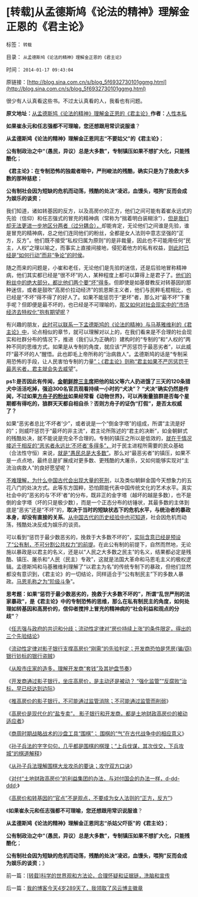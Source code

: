 # [转载]从孟德斯鸠《论法的精神》理解金正恩的《君主论》

标签： `转载` 

目录： `从孟德斯鸠《论法的精神》理解金正恩的《君主论》`

时间： `2014-01-17 09:43:04`

原链接：[http://blog.sina.com.cn/s/blog_5f6932730101ggmg.html](http://blog.sina.com.cn/s/blog_5f6932730101ggmg.html)

很少有人认真看这些书。不过太认真看的人，我看也有问题。

**原文地址：**[从孟德斯鸠《论法的精神》理解金正恩的《君主论》](../../../2013/12/27/从孟德斯鸠《论法的精神》理解金正恩的《君主论》.md)**作者：**[人性本私](http://blog.sina.com.cn/u/1432593997)

**如果崔永元和任志强都不可理喻，您还想跟用常识说服谁**？

**从孟德斯鸠《论法的精神》理解金正恩同志“不要姑父”的《君主论》**；

**公有制政治之中“（愚民，异议）总是大多数”，专制镇压如果不想扩大化，只能残酷化**；

**《君主论》：在专制恐怖的独裁者眼中，严刑峻法的残酷，确实只是为了挽救大多数的那种慈悲**；

**公有制社会因为短缺的危机而动荡，残酷的处决“凌迟，血馒头，喂狗”反而会成为娱乐的谈资**；

我们知道，诸如转基因的反方，以及高房价的正方，他们之间可能有着崔永远式的先验（信仰）和任志强式的冒充的精神病（常称为“揣着明白装糊涂”），[但是我们却无法更进一步地区分两者（过分耦合），](../../../2011/5/18/任何社会都没有固定的“阶级”.md)却能肯定，无论他们之间谁是先验，谁是冒充的精神病，总之他们连同他们的粉丝，全都是女人法则中意志坚强的“正方，反方”。他们既不接受“私权归属为原则”的是非裁量，因此也不可能用任何“民主，人权”之理以喻之，而事实上直接间接地，侵犯着他方的私有权益，[则此时已经是“如何行动”而非“争论”的时侯](../../../2009/12/14/不要和信念争论.md)。

随之而来的问题是，小崔和老任，无论他们是先验的迷信，还是后验地冒称精神病，他们其实都已经是“很不坏”的人，某种程度上都可以算得上是君子了。[他们的粉丝中的绝大部分，都比他们两个要“坏”得多](../../../2013/2/23/民粹公知是中国民主进程的最大阻力.md)。但即使是如基督教反对转基因的那种迷信，或者是鼓吹“高房价拉动经济”的凯恩斯主义者，他们与民粹毛棍相比，也已经是“不坏”得不得了的好人了。如果不能惩罚于“更坏”者，那么对“最不坏”下重手呢？但即便是最不坏的，也已经是不可理喻的，[那又如何对社会现实中的“市场经济去特权化”抱有期望呢](../../../2012/5/30/“改革”装湟里，可能预售你的首级！.md)？

有兴趣的朋友，[此时可以联系一下孟德斯鸠的《论法的精神》与马基雅维利的《君主论》中](../../../2013/9/7/孟德斯鸠《论法的精神》与《人民日报》的专制共识.md)，论点相似的章节，就可以理解对以上的，在我们看来是不合理的社会现实和社群分布的情况下，推进（我们认为正确的）建构时的“专制的”和“人权的”两种不同的思维方式。如果是从专制的角度，就应该“严厉惩罚于最恶劣者”，以此威吓“最不坏的人”醒悟。此也即毛上帝所称的“治病救人”。孟德斯鸠的话是“专制采用恐怖的手段，让人民害怕专制的力量[”；《君主论》则称“君主如果不严厉惩罚于最恶劣者，君主就会失去威望](../../../2013/4/2/统治阶级中的异端，人民的伟大领袖，马基雅维利的《君主论》.md)”。

**ps1:是否因此有传闻，[金朝鲜胖三主席](../../../2012/1/7/金正恩同学当班长的政治价值.md)把他的姑父等六人扔进饿了三天的120条猎犬中活活吃掉，强迫300名官员观看持续一小时的“犬决”？
“犬决”确实仍然是传闻，不过如果[方舟子的粉丝](../../../2012/2/14/冒牍单于方舟子的粉丝敢死队.md)如果经常看《动物世界》，可以再衡量狼群是否每个星期都有得吃的，狼群天天都自相自杀**？**否则方舟子的证伪“打假”，是否太权威了？**

如果“恶劣者总比‘不坏者’少”，或者说是一个“倒金字塔”的组成，所谓“主流是好的”；则威吓惩罚于“最坏的非主流”，君主论所陈述的“君主的决断”，如金朝鲜式的残酷处决，就不能说是完全不合理的。专制的镇压之所以是低效的，[就在于情况接近于相反的“恶劣者永远比‘不坏者’多得多”，](../../../2011/11/11/公有制的自然资源和严刑峻法.md)对于民主进程所需要的民众基础（合法性守恒）来说，[就是“愚民总是大多数”](../../../2012/6/7/革命是不可能的，也是不必要的；.md)。那么对“最恶劣者”的镇压，如果不是一点点地，最终总是扩展成对更多数、更残酷的大屠杀，又如何能够实现对“主流治病救人”的良好愿望呢？

[不难理解，为什么中国古代会出现大量的死刑](../../../2013/2/22/法家暴政不嫌恶法多；赵高新政完善时即亡国灭种之日.md)，以及类似朝鲜金国今天想象力的五花八门的处决方式。此等东方国粹，恐怕颇能代表中国传统文化的艺术水平。真实社会中的“恶劣的与‘不坏’者”的分布，既非正的金字塔（越坏的越是多数），也不是倒的金字塔（坏的只是极少数），而是一个正态分布的纺锤状，其最多数的主体到底是“恶劣”还是“不坏”的，**取决于当时的短缺状态下的危机水平，与统治者的暴政本身，却没有直接的关系**。[从中国古代的历史经验中也可知道](../../../2010/12/5/传统文化憎恨民主法治；“最不坏”的中庸之道.md)，社会因危机而动荡，残酷处决反成为娱乐的谈资。

可以看到“惩罚于最少数恶劣的，挽救于大多数不坏的”，[实际含意已经是预设了“公有制，不可分割公共权力”的前提](../../../2013/12/21/公有制社会无法控制危机管理成本,最根本的腐败不是贪官.md)。在此公有制的前提下，自然而然地，无论施以暴政是以君主的名义，还是以“人民之大多数之民主”的名义，结果都必定是残酷、镇压、屠杀和“人民（民主）专政”，这就是法国大革命和马恩毛主义的极权逻辑。孟德斯鸠和马基雅维利理解了“以君主为名”的传统专制下的暴政，但他们显然都没有意识到，《君主论》的一切结论，同样适合于“公有制民主”下的多数人暴政。[马恩毛称之为“阶级斗争](../../../2010/12/2/马克思阶级斗争观点和社会政治模型.md)”。

**思考题：如果“惩罚于最少数恶劣的，挽救于大多数不坏的”，所谓“乱世严刑的法家暴政”，是《君主论》中的专制恐怖的思维，那么在私有制民主的角度，如何处理如转基因和高房价的，信仰者搅拌上冒充的精神病的“社会利益和观点的分歧”**？

《[任志强与政府的共识和分歧；流动性定律对“房价持续上涨”的条件限定，得出的三个先验结论](../../../2013/11/18/任志强与政府的共识和分歧，及流动性定律对“房价上涨”的限定条件.md)》

《[流动性定律对影子银行支撑高房价“刚需”的先验判定；开发商恐怕是凭房(骗/窃)银行钞标的银行盗贼](../../../2013/11/21/开发商可说是凭房(骗窃)银行的钞票盗贼；.md)》

《[从股市庄家的造多，理解开发商“套钱”及其护盘节奏](../../../2013/11/23/从股市庄家的造多，理解开发商“套钱”及其护盘节奏.md)》

《[开发商通过影子银行，坐庄高房价，是主动还是被动？
“强化监管”“反腐败”治标，早已经达到边际](../../../2013/11/30/指望通过“强化监管”“反腐败”治标，早已经达到边际；.md)》

《[推高房价的影子银行，不可能通过监管消除；不可能通过监管而削弱](../../../2013/12/4/推高房价的影子银行，不可能通过监管消除或削弱.md)》

《[高房价是现代化的“盐专卖”，
影子银行和开发商，都是土地财政高房价的被动适应者](../../../2013/12/7/高房价是现代化的“盐专卖”，惩罚开发商，不可能降低盐价.md)》

《[商周时期战略战术的沙盘工具“围棋”；
围棋的“气”在古代战争中的相应意义](../../../2013/12/10/商周时期战略战术的沙盘“围棋”，及中国古代的城，廓，长城，城市化.md)》

《[孙子兵法的字字句句，几乎都是围棋的棋理；“上兵伐谋，其次伐交，下兵攻城”的棋道解释](../../../2013/12/14/孙子兵法“庙算多者胜”可能是指“下围棋”.md)》

《[从孙子兵法理解围棋大龙攻杀的要诀；攻守双方口诀](../../../2013/12/18/从孙子兵法理解围棋大龙攻杀的要诀；攻守双方口诀.md)》

《[对付“土地财政高房价”的利益集团的办法，与对付国企的办法一样，d-dd-ddd;](../../../2013/12/21/从“计生的顽强”感知“高房价集团的顽固”.md)》

《[高房价和转基因的“官点”不是观点，不要成为女人法则的“正方，反方”](../../../2013/12/24/高房价和转基因的“官点”不是观点.md)》

《**如果崔永元和任志强都不可理喻，您还想跟用常识说服谁**？

**从孟德斯鸠《论法的精神》理解金正恩同志“杀姑父吓臣”的《君主论》**；

**公有制政治之中“（愚民，异议）总是大多数”，专制镇压如果不想扩大化，只能残酷化**；

**公有制社会因为短缺的危机而动荡，残酷的处决“凌迟，血馒头，喂狗”反而会成为娱乐的谈资**；》



前一篇：[[转载]科学的世界观和方法论，合理怀疑和证据链，洗脑和宣传](http://blog.sina.com.cn/s/blog_5f6932730101ggmc.html)

后一篇：[我的博客今天4岁289天了，我领取了风云博主徽章](http://blog.sina.com.cn/s/blog_5f6932730101ggmy.html)